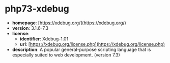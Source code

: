 # php73-xdebug

- **homepage**: [https://xdebug.org/](https://xdebug.org/)
- **version**: 3.1.6-7.3
- **license**:
  - **identifier**: Xdebug-1.01
  - **url**: [https://xdebug.org/license.php](https://xdebug.org/license.php)
- **description**: A popular general-purpose scripting language that is especially suited to web development. (version 7.3)

